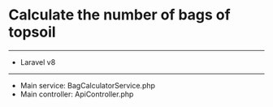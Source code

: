 <h1>Calculate the number of bags of topsoil</h1>

<hr>
<ul>
    <li>Laravel v8</li>
</ul>


<hr>
<ul>
    <li>Main service: BagCalculatorService.php</li>
    <li>Main controller: ApiController.php</li>
</ul>
